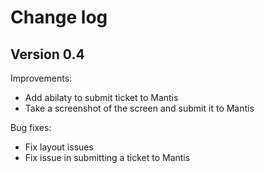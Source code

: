 # Change log

## Version 0.4

Improvements:
- Add abilaty to submit ticket to Mantis
- Take a screenshot of the screen and submit it to Mantis

Bug fixes:
- Fix layout issues
- Fix issue in submitting a ticket to Mantis
